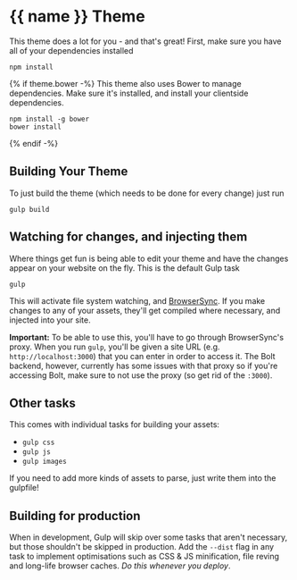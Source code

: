 # {{ name }} Theme

This theme does a lot for you - and that's great! First, make sure you have all of your dependencies installed

    npm install

{% if theme.bower -%}
This theme also uses Bower to manage dependencies. Make sure it's installed, and install your clientside dependencies.

    npm install -g bower
    bower install

{% endif -%}
## Building Your Theme

To just build the theme (which needs to be done for every change) just run

    gulp build

## Watching for changes, and injecting them

Where things get fun is being able to edit your theme and have the changes appear on your website on the fly. This is the default Gulp task

    gulp

This will activate file system watching, and [BrowserSync](http://browsersync.io). If you make changes to any of your assets, they'll get compiled where necessary, and injected into your site.

**Important:** To be able to use this, you'll have to go through BrowserSync's proxy. When you run `gulp`, you'll be given a site URL (e.g. `http://localhost:3000`) that you can enter in order to access it. The Bolt backend, however, currently has some issues with that proxy so if you're accessing Bolt, make sure to not use the proxy (so get rid of the `:3000`).

## Other tasks

This comes with individual tasks for building your assets:

- `gulp css`
- `gulp js`
- `gulp images`

If you need to add more kinds of assets to parse, just write them into the gulpfile!

## Building for production

When in development, Gulp will skip over some tasks that aren't necessary, but those shouldn't be skipped in production. Add the `--dist` flag in any task to implement optimisations such as CSS & JS minification, file reving and long-life browser caches. *Do this whenever you deploy*.
